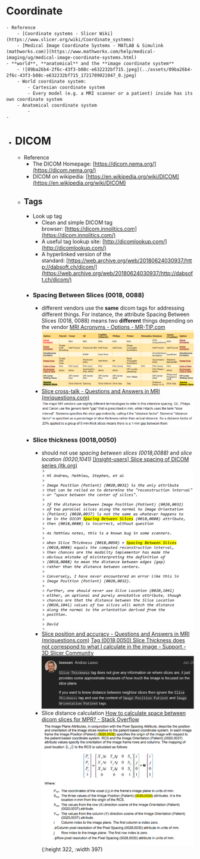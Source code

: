 # Coordinate
	- Reference
		- [Coordinate systems - Slicer Wiki](https://www.slicer.org/wiki/Coordinate_systems)
		- [Medical Image Coordinate Systems - MATLAB & Simulink (mathworks.com)](https://www.mathworks.com/help/medical-imaging/ug/medical-image-coordinate-systems.html)
	- **world**, **anatomical** and the **image coordinate system**
		- ![09ba26b4-2f6c-43f3-b08c-e632232bf715.jpeg](../assets/09ba26b4-2f6c-43f3-b08c-e632232bf715_1721709021047_0.jpeg)
		- World coordinate system:
			- Cartesian coordinate system
			- Every model (e.g. a MRI scanner or a patient) inside has its own coordinate system
		- Anatomical coordinate system
			-
	-
- # DICOM
	- Reference
		- The DICOM Homepage: [https://dicom.nema.org/](https://dicom.nema.org/)
		- DICOM on wikipedia: [https://en.wikipedia.org/wiki/DICOM](https://en.wikipedia.org/wiki/DICOM)
	- ## Tags
		- Look up tag
			- Clean and simple DICOM tag browser: [https://dicom.innolitics.com](https://dicom.innolitics.com/)
			- A useful tag lookup site: [http://dicomlookup.com/](http://dicomlookup.com/)
			- A hyperlinked version of the standard: [https://web.archive.org/web/20180624030937/http://dabsoft.ch/dicom/](https://web.archive.org/web/20180624030937/http://dabsoft.ch/dicom/)
		- ### Spacing Between Slices (0018, 0088)
			- different vendors use the **same** dicom tags for addressing different things. For instance, the attribute Spacing Between Slices (0018, 0088) means two **different** things depending on the vendor
			  [MRI Acronyms - Options - MR-TIP.com](https://www.mr-tip.com/serv1.php?type=cam&sub=1)
			  ![image.png](../assets/image_1699603683103_0.png)
			- [Slice cross-talk - Questions and Answers ​in MRI (mriquestions.com)](https://mriquestions.com/cross-talk.html)
			  ![image.png](../assets/image_1699603724651_0.png)
		- ### Slice thickness (0018,0050)
			- should not use *spacing between slices (0018,0088)* and *slice location (0020,1041)*
			  [[Insight-users] Slice spacing of DICOM series (itk.org)](https://itk.org/pipermail/insight-users/2008-November/027903.html)
			  ![image.png](../assets/image_1699605145869_0.png)
			- [Slice position and accuracy - Questions and Answers ​in MRI (mriquestions.com)](https://mriquestions.com/slice-parameters.html)
			  [Tag (0018,0050) Slice Thickness does not correspond to what I calculate in the image - Support - 3D Slicer Community](https://discourse.slicer.org/t/tag-0018-0050-slice-thickness-does-not-correspond-to-what-i-calculate-in-the-image/27438)
			  ![image.png](../assets/image_1699931070817_0.png)
			- Slice distance calculation [How to calculate space between dicom slices for MPR? - Stack Overflow](https://stackoverflow.com/questions/14930222/how-to-calculate-space-between-dicom-slices-for-mpr)
			  ![image.png](../assets/image_1699605530451_0.png){:height 322, :width 397}